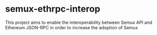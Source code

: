 # semux-ethrpc-interop
This project aims to enable the interoperability between Semux API and Ethereum JSON-RPC in order to increase the adoption of Semux
